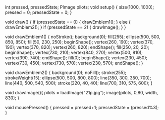 int pressed, pressedState;
PImage pilots;
void setup() {
  size(1000, 1000);
  pressed = 0;
  pressedState = 0;
}

void draw() {
  if (pressedState == 0) {
    drawEmblem1();
  } else {
    drawEmblem2();
  }
  if (pressedState == 2) {
    drawImage();
  }
}

void drawEmblem1() {
  noStroke();
  background(0);
  fill(255);
  ellipse(500, 500, 850, 850);
  fill(50, 230, 250);
  beginShape();
  vertex(260, 190);
  vertex(370, 190);
  vertex(370, 820);
  vertex(260, 820);
  endShape();
  fill(250, 20, 20);
  beginShape();
  vertex(730, 210);
  vertex(840, 270);
  vertex(500, 810);
  vertex(390, 740);
  endShape();
  fill(0);
  beginShape();
  vertex(230, 450);
  vertex(730, 450);
  vertex(730, 570);
  vertex(230, 570);
  endShape();
}

void drawEmblem2() {
  background(0);
  noFill();
  stroke(255);
  strokeWeight(15);
  ellipse(500, 500, 800, 800);
  line(350, 300, 350, 700);
  line(440, 500, 540, 500);
  stroke(220, 40, 40);
  line(700, 310, 575, 600);
}

void drawImage(){
  pilots = loadImage("21p.jpg");
  image(pilots, 0,80, width, 830);
}

void mousePressed() {
  pressed = pressed+1;
  pressedState = (pressed%3);
}
